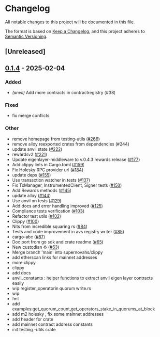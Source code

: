 # Changelog

All notable changes to this project will be documented in this file.

The format is based on [Keep a Changelog](https://keepachangelog.com/en/1.0.0/),
and this project adheres to [Semantic Versioning](https://semver.org/spec/v2.0.0.html).

## [Unreleased]

## [0.1.4](https://github.com/Layr-Labs/eigensdk-rs/compare/eigen-testing-utils-v0.1.3...eigen-testing-utils-v0.1.4) - 2025-02-04

### Added

- *(anvil)* Add more contracts in contractregistry (#38)

### Fixed

- fix merge conflicts

### Other

- remove homepage from testing-utils ([#266](https://github.com/Layr-Labs/eigensdk-rs/pull/266))
- remove alloy reexported crates from dependencies (#244)
- update anvil state ([#222](https://github.com/Layr-Labs/eigensdk-rs/pull/222))
- rewardsv2 ([#221](https://github.com/Layr-Labs/eigensdk-rs/pull/221))
- Update eigenlayer-middleware to v.0.4.3 rewards release ([#177](https://github.com/Layr-Labs/eigensdk-rs/pull/177))
- Add clippy lints in Cargo.toml ([#159](https://github.com/Layr-Labs/eigensdk-rs/pull/159))
- Fix Holesky RPC provider url ([#184](https://github.com/Layr-Labs/eigensdk-rs/pull/184))
- update deps ([#155](https://github.com/Layr-Labs/eigensdk-rs/pull/155))
- Use transaction watcher in tests ([#137](https://github.com/Layr-Labs/eigensdk-rs/pull/137))
- Fix TxManager, InstrumentedClient, Signer tests ([#150](https://github.com/Layr-Labs/eigensdk-rs/pull/150))
- Add Rewards methods ([#145](https://github.com/Layr-Labs/eigensdk-rs/pull/145))
- update alloy ([#144](https://github.com/Layr-Labs/eigensdk-rs/pull/144))
- Use anvil on tests ([#129](https://github.com/Layr-Labs/eigensdk-rs/pull/129))
- Add docs and error handling improved ([#125](https://github.com/Layr-Labs/eigensdk-rs/pull/125))
- Compliance tests verification ([#103](https://github.com/Layr-Labs/eigensdk-rs/pull/103))
- Refactor test utils ([#102](https://github.com/Layr-Labs/eigensdk-rs/pull/102))
- Clippy ([#100](https://github.com/Layr-Labs/eigensdk-rs/pull/100))
- Nits from incredible squaring rs  ([#84](https://github.com/Layr-Labs/eigensdk-rs/pull/84))
- Tests and code improvement in avs registry writer ([#85](https://github.com/Layr-Labs/eigensdk-rs/pull/85))
- cargo-abc ([#87](https://github.com/Layr-Labs/eigensdk-rs/pull/87))
- Doc port from go sdk and crate readme ([#65](https://github.com/Layr-Labs/eigensdk-rs/pull/65))
- New custodian ♻️ ([#63](https://github.com/Layr-Labs/eigensdk-rs/pull/63))
- Merge branch 'main' into supernovahs/clippy
- add etherscan links for mainnet addresses
- more clippy
- clippy
- add docs
- anvil_constants : helper functions to extract anvil eigen layer contracts easily
- wip register_operatorin quorum write.rs
- wip
- fmt
- add examples:get_quorum_count,get_operators_stake_in_quorums_at_block
- add m2 holesky , fix some mainnet addresses
- add header for crate
- add mainnet contract address constants
- init testing -utils crate
